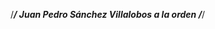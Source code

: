 /***************************************/
Juan Pedro Sánchez Villalobos a la orden
/***************************************/